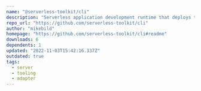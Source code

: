 ```yaml
---
name: "@serverless-toolkit/cli"
description: "Serverless application development runtime that deploys to your AWS account using the AWS-CDK."
repo_url: "https://github.com/serverless-toolkit/cli"
author: "mikebild"
homepage: "https://github.com/serverless-toolkit/cli#readme"
downloads: 6
dependents: 1
updated: "2022-11-03T15:42:16.337Z"
outdated: true
tags: 
  - server
  - tooling
  - adapter
---
```

